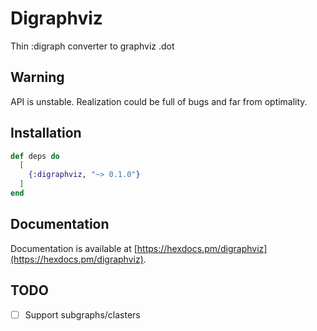 # Digraphviz

Thin :digraph converter to graphviz .dot

## Warning

API is unstable. Realization could be full of bugs and far from optimality.

## Installation

```elixir
def deps do
  [
    {:digraphviz, "~> 0.1.0"}
  ]
end
```

## Documentation

Documentation is available at [https://hexdocs.pm/digraphviz](https://hexdocs.pm/digraphviz).

## TODO

- [ ] Support subgraphs/clasters
